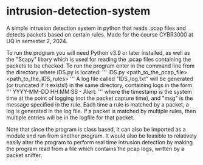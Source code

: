# intrusion-detection-system
A simple intrusion detection system in python that reads .pcap files and detects packets based on certain rules. Made for the course CYBR3000 at UQ in semester 2, 2024.

To run the program you will need Python v3.9 or later installed, as well as the "Scapy" libary which is used for reading the .pcap files containing the packets to be checked. To run the program enter in the command line from the directory where IDS.py is located: 
'''
<your-python-version> IDS.py <path_to_the_pcap_file> <path_to_the_IDS_rules>
'''
A log file called "IDS_log.txt" will be generated (or truncated if it exists!) in the same directory, containing logs in the form 
'''
YYYY-MM-DD HH:MM:SS - Alert: <msg>
'''
where the timestamp is the system time at the point of logging (not the packet capture time), and "msg" is the message specified in the rule. Each time a rule is matched by a packet, a log is generated in the log file. If a packet is matched by multiple rules, then multiple entries will be in the logfile for that packet. 

Note that since the program is class based, it can also be imported as a module and run from another program. It would also be feasible to relatively easily alter the program to perform real time intrusion detection by making the program read from a file which contains the pcap logs, written by a packet sniffer.